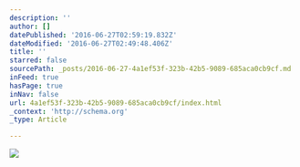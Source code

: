 ```yaml
---
description: ''
author: []
datePublished: '2016-06-27T02:59:19.832Z'
dateModified: '2016-06-27T02:49:48.406Z'
title: ''
starred: false
sourcePath: _posts/2016-06-27-4a1ef53f-323b-42b5-9089-685aca0cb9cf.md
inFeed: true
hasPage: true
inNav: false
url: 4a1ef53f-323b-42b5-9089-685aca0cb9cf/index.html
_context: 'http://schema.org'
_type: Article

---
```

![](https://the-grid-user-content.s3-us-west-2.amazonaws.com/28e92448-a9ff-46f7-b25c-7c47ffaeb947.png)